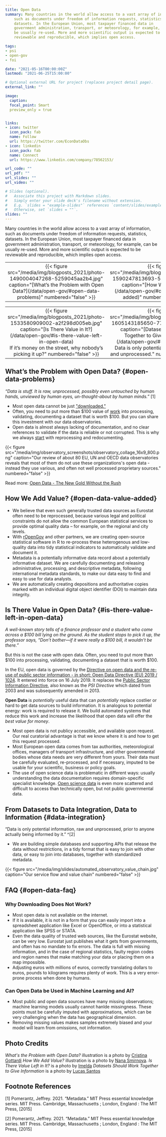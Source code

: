 ```yaml
---
title: Open Data
summary: Many countries in the world allow access to a vast array of information,
    such as documents under freedom of information requests, statistics,
    datasets. In the European Union, most taxpayer financed data in
    government administration, transport, or meteorology, for example, can
    be usually re-used. More and more scientific output is expected to be
    reviewable and reproducible, which implies open access.

tags:
- psi
- open-gov
- foi

date: "2021-05-16T00:00:00Z"
lastmod: "2021-06-25T15:00:00"

# Optional external URL for project (replaces project detail page).
external_link: ""

image:
  caption: 
  focal_point: Smart
  preview_only = true


links:
- icon: twitter
  icon_pack: fab
  name: Follow
  url: https://twitter.com/EconDataObs
- icon: linkedin
  icon_pack: fab
  name: Connect
  url: https://www.linkedin.com/company/78562153/

url_code: ""
url_pdf: ""
url_slides: ""
url_video: ""

# Slides (optional).
#   Associate this project with Markdown slides.
#   Simply enter your slide deck's filename without extension.
#   E.g. `slides = "example-slides"` references `content/slides/example-slides.md`.
#   Otherwise, set `slides = ""`.
slides: ""
---
```


Many countries in the world allow access to a vast array of information,
such as documents under freedom of information requests, statistics,
datasets. In the European Union, most taxpayer financed data in
government administration, transport, or meteorology, for example, can
be usually re-used. More and more scientific output is expected to be
reviewable and reproducible, which implies open access.

<table>
<tbody>
<tr class="odd">
<td style="text-align: center;">{{< figure src="/media/img/blogposts_2021/photo-1490004047268-5259045aa2b4.jpg" caption="[What’s the Problem with Open Data?](/data/open-gov/#open-data-problems)" numbered="false" >}}</td>
<td style="text-align: center;">{{< figure src="/media/img/blogposts_2021/photo-1590247813693-5541d1c609fd.jpg" caption="[How We Add Value?](/data/open-gov/#open-data-value-added)" numbered="false" >}}</td>
</tr>
</tbody>
</table>

<table>
<tbody>
<tr class="even">
<td style="text-align: center;">{{< figure src="/media/img/blogposts_2021/photo-1533580909002-a2f298d005eb.jpg" caption="[Is There Value in It?](/data/open-gov/#is-there-value-left-in-open-data) </br>If it’s money on the street, why nobody’s picking it up?" numbered="false" >}}</td>
<td style="text-align: center;">{{< figure src="/media/img/blogposts_2021/photo-1605143185650-77944b152643.jpg" caption="[Datasets Should Work Together to Give Information](/data/open-gov/#data-integration)</br>Data is only potential information, raw and unprocessed." numbered="false" >}}</td>
</tr>
</tbody>
</table>

## What’s the Problem with Open Data? {#open-data-problems}

*“Data is stuff. It is raw, unprocessed, possibly even untouched by human
hands, unviewed by human eyes, un-thought-about by human minds.”* [1]

- Most open data cannot be just ["downloaded."](#open-data-faq)
- Often, you need to put more than \$100 value of [work](#is-there-value-left-in-open-data) into processing, validating, documenting a dataset that is worth \$100. But you can share this investment with our data observatories.
- Open data is almost always lacking of documentation, and no clear references to validate if the data is reliable or not corrupted. This is why we always [start](#open-data-value-added) with reprocessing and redocumenting. 

{{< figure src="/media/img/observatory_screenshots/observatory_collage_16x9_800.png" caption="Our review of about 80 EU, UN and OECD data observatories reveals that most of them do not use these organizations's open data - instead they use various, and often not well processed proprietary sources." numbered="false" >}}

Read more: [Open Data - The New Gold Without the
Rush](https://dataandlyrics.com/post/2021-06-18-gold-without-rush/)

## How We Add Value? {#open-data-value-added}

-   We believe that even such generally trusted data sources as Eurostat
    often need to be reprocessed, because various legal and political
    constraints do not allow the common European statistical services to
    provide optimal quality data – for example, on the regional and city
    levels.
-   With
    [rOpenGov](https://greendeal.dataobservatory.eu/authors/ropengov/)
    and other partners, we are creating open-source statistical software
    in R to re-process these heterogenous and low-quality data into tidy
    statistical indicators to automatically validate and document it.
-   Metadata is a potentially informative data record about a
    potentially informative dataset. We are carefully documenting and
    releasing administrative, processing, and descriptive metadata,
    following international metadata standards, to make our data easy to
    find and easy to use for data analysts.
-   We are automatically creating depositions and authoritative copies
    marked with an individual digital object identifier (DOI) to
    maintain data integrity.

## Is There Value in Open Data? {#is-there-value-left-in-open-data}

*A well-known story tells of a finance professor and a student who come across a $100 bill lying on the ground. As the student stops to pick it up, the professor says, “Don’t bother—if it were really a \$100 bill, it wouldn’t be there.”*

But this is not the case with open data.  Often, you need to put more than \$100 into processing, validating, documenting a dataset that is worth \$100.

In the EU, open data is governed by the [Directive on open data and the re-use of public sector information - in short: Open Data Directive (EU) 2019 / 1024](https://eur-lex.europa.eu/legal-content/EN/TXT/?qid=1561563110433&uri=CELEX:32019L1024). It entered into force on 16 July 2019. It replaces the [Public Sector Information Directive](https://eur-lex.europa.eu/legal-content/en/ALL/?uri=CELEX:32003L0098), also known as the *PSI Directive* which dated from 2003 and was subsequently amended in 2013.

**Open Data** is *potentially* useful data that can *potentially* replace costlier or hard to get data sources to build information. It is analogous to potential energy: work is required to release it. We build automated systems that reduce this work and increase the likelihood that open data will offer the *best value for money*.

-   Most open data is not publicy accessible, and available upon request. Our real curatorial advantage is that we know where it is and how to get this request processed.
-   Most European open data comes from tax authorities, meteorological
    offices, managers of transport infrastructure, and other
    governmental bodies whose data needs are very different from yours.
    Their data must be carefully evaluated, re-processed, and if
    necessary, imputed to be usable for your scientific, business or
    policy goals.
-   The use of open science data is problematic in different ways:
    usually understanding the data documentation requires
    domain-specific specialist knowledge. [Open science
    data](/data/open-science/) is even more scattered and difficult to
    access than technically open, but not public governmental data.

## From Datasets to Data Integration, Data to Information {#data-integration}

“Data is only potential information, raw and unprocessed, prior to
anyone actually being informed by it.” ^[2]

-   We are building simple databases and supporting APIs that release
    the data without restrictions, in a tidy format that is easy to join
    with other data, or easy to join into databases, together with
    standardized metadata.
    
{{< figure src="/media/img/slides/automated_observatory_value_chain.jpg" caption="Our service flow and value chain" numbered="false" >}}

## FAQ {#open-data-faq}

### Why Downloading Does Not Work?

-  Most open data is not available on the internet. 
- If it is available, it is not in a form that you can easily import into a spreadsheet application like Excel or OpenOffice, or into a statistical application like SPSS or STATA.
- Even the data quality of trusted web sources, like the Eurostat website, can be very low. Eurostat just publishes what it gets from governments, and often has no mandate to fix errors.  The data is full with missing information, and in the case of regional statistics, faulty region codes and region names that make matching your data or placing them on a map impossible.
- Adjusting euros with millions of euros, correctly translating dollars to euros, pounds to kilograms requires plenty of work. This is a very error-prone process when done by humans.

### Can Open Data be Used in Machine Learning and AI?

- Most public and open data sources have many missing observations; machine learning models usually cannot hanlde missingness. These points must be carefully imputed with approximations, which can be very challenging when the data has geographical dimension.
- Removing missing values makes samples extremely biased and your model will learn from omissions, not information.


## Photo Credits
*What's the Problem with Open Data?* illustration is a photo by [Cristina Gottardi](https://unsplash.com/photos/8hJQKRIQZMY)
*How We Add Value?* illustration is a photo by [Nana Smirnova](https://unsplash.com/photos/IEiAmhXehwE).
*Is There Value Left in It?* is a photo by [Imelda](https://unsplash.com/photos/GcnPjvqRL18)
*Datasets Should Work Together to Give Information* is a photo by [Lucas Santos](https://unsplash.com/photos/huRn8ECqADI)

## Footnote References

[1] Pomerantz, Jeffrey. 2021. “Metadata.” MIT Press essential knowledge
series. MIT Press. Cambridge, Massachusetts ; London, England : The MIT
Press, \[2015\]

[2] Pomerantz, Jeffrey. 2021. “Metadata.” MIT Press essential knowledge
series. MIT Press. Cambridge, Massachusetts ; London, England : The MIT
Press, \[2015\]


